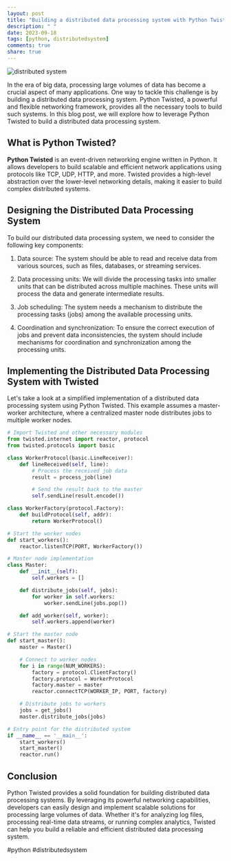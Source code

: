 ```yaml
---
layout: post
title: "Building a distributed data processing system with Python Twisted"
description: " "
date: 2023-09-18
tags: [python, distributedsystem]
comments: true
share: true
---
```


![distributed system](https://example.com/distributed-system.jpg)

In the era of big data, processing large volumes of data has become a crucial aspect of many applications. One way to tackle this challenge is by building a distributed data processing system. Python Twisted, a powerful and flexible networking framework, provides all the necessary tools to build such systems. In this blog post, we will explore how to leverage Python Twisted to build a distributed data processing system.

## What is Python Twisted?

**Python Twisted** is an event-driven networking engine written in Python. It allows developers to build scalable and efficient network applications using protocols like TCP, UDP, HTTP, and more. Twisted provides a high-level abstraction over the lower-level networking details, making it easier to build complex distributed systems.

## Designing the Distributed Data Processing System

To build our distributed data processing system, we need to consider the following key components:

1. Data source: The system should be able to read and receive data from various sources, such as files, databases, or streaming services.

2. Data processing units: We will divide the processing tasks into smaller units that can be distributed across multiple machines. These units will process the data and generate intermediate results.

3. Job scheduling: The system needs a mechanism to distribute the processing tasks (jobs) among the available processing units.

4. Coordination and synchronization: To ensure the correct execution of jobs and prevent data inconsistencies, the system should include mechanisms for coordination and synchronization among the processing units.

## Implementing the Distributed Data Processing System with Twisted

Let's take a look at a simplified implementation of a distributed data processing system using Python Twisted. This example assumes a master-worker architecture, where a centralized master node distributes jobs to multiple worker nodes.

```python
# Import Twisted and other necessary modules
from twisted.internet import reactor, protocol
from twisted.protocols import basic

class WorkerProtocol(basic.LineReceiver):
    def lineReceived(self, line):
        # Process the received job data
        result = process_job(line)

        # Send the result back to the master
        self.sendLine(result.encode())

class WorkerFactory(protocol.Factory):
    def buildProtocol(self, addr):
        return WorkerProtocol()

# Start the worker nodes
def start_workers():
    reactor.listenTCP(PORT, WorkerFactory())

# Master node implementation
class Master:
    def __init__(self):
        self.workers = []

    def distribute_jobs(self, jobs):
        for worker in self.workers:
            worker.sendLine(jobs.pop())

    def add_worker(self, worker):
        self.workers.append(worker)

# Start the master node
def start_master():
    master = Master()

    # Connect to worker nodes
    for i in range(NUM_WORKERS):
        factory = protocol.ClientFactory()
        factory.protocol = WorkerProtocol
        factory.master = master
        reactor.connectTCP(WORKER_IP, PORT, factory)

    # Distribute jobs to workers
    jobs = get_jobs()
    master.distribute_jobs(jobs)

# Entry point for the distributed system
if __name__ == '__main__':
    start_workers()
    start_master()
    reactor.run()
```

## Conclusion

Python Twisted provides a solid foundation for building distributed data processing systems. By leveraging its powerful networking capabilities, developers can easily design and implement scalable solutions for processing large volumes of data. Whether it's for analyzing log files, processing real-time data streams, or running complex analytics, Twisted can help you build a reliable and efficient distributed data processing system.

#python #distributedsystem